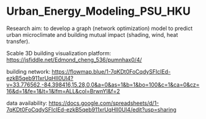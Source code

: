 # Urban_Energy_Modeling_PSU_HKU


Research aim: to develop a graph (network optimization) model to predict urban microclimate and building mutual impact (shading, wind, heat transfer). 


Scable 3D building visualization platform: https://jsfiddle.net/Edmond_cheng_536/pumnhax0/4/

building network: https://flowmap.blue/1-7qKDt0FoCqdySFIcIEd-ezkB5qeb911xrUqHlI0Ul4?v=33.776562,-84.398416,15.28,0,0&a=0&as=1&b=1&bo=100&c=1&ca=0&cz=16&d=1&fe=1&lt=1&lfm=ALL&col=BrwnYl&f=2

data availability: https://docs.google.com/spreadsheets/d/1-7qKDt0FoCqdySFIcIEd-ezkB5qeb911xrUqHlI0Ul4/edit?usp=sharing
